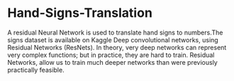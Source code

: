 # Hand-Signs-Translation
A residual Neural Network is used to translate hand signs to numbers.The signs dataset is available on Kaggle
Deep convolutional networks, using Residual Networks (ResNets). 
In theory, very deep networks can represent very complex functions; 
but in practice, they are hard to train. Residual Networks, allow us to train much deeper networks than were previously practically feasible.
